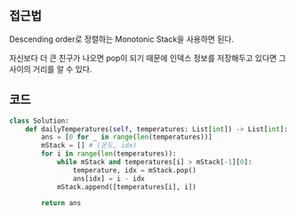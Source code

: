 ## 접근법

Descending order로 정렬하는 Monotonic Stack을 사용하면 된다.

자신보다 더 큰 친구가 나오면 pop이 되기 때문에 인덱스 정보를 저장해두고 있다면 그 사이의 거리를 알 수 있다.

## 코드
```py
class Solution:
    def dailyTemperatures(self, temperatures: List[int]) -> List[int]:
        ans = [0 for _ in range(len(temperatures))]
        mStack = [] # (온도, idx)
        for i in range(len(temperatures)):
            while mStack and temperatures[i] > mStack[-1][0]:
                temperature, idx = mStack.pop()
                ans[idx] = i - idx
            mStack.append([temperatures[i], i])

        return ans
```
